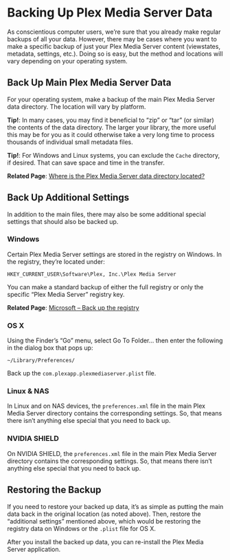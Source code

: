# Backing Up Plex Media Server Data

As conscientious computer users, we’re sure that you already make regular backups of all your data. However, there may be cases where you want to make a specific backup of just your Plex Media Server content (viewstates, metadata, settings, etc.). Doing so is easy, but the method and locations will vary depending on your operating system.



## Back Up Main Plex Media Server Data

For your operating system, make a backup of the main Plex Media Server data directory. The location will vary by platform.

**Tip!**: In many cases, you may find it beneficial to “zip” or “tar” (or similar) the contents of the data directory. The larger your library, the more useful this may be for you as it could otherwise take a very long time to process thousands of individual small metadata files.

**Tip!**: For Windows and Linux systems, you can exclude the `Cache` directory, if desired. That can save space and time in the transfer.

**Related Page**: [Where is the Plex Media Server data directory located?](https://support.plex.tv/articles/202915258-where-is-the-plex-media-server-data-directory-located/)



## Back Up Additional Settings

In addition to the main files, there may also be some additional special settings that should also be backed up.

### Windows

Certain Plex Media Server settings are stored in the registry on Windows. In the registry, they’re located under:

```
HKEY_CURRENT_USER\Software\Plex, Inc.\Plex Media Server
```

You can make a standard backup of either the full registry or only the specific “Plex Media Server” registry key.

**Related Page**: [Microsoft – Back up the registry](http://windows.microsoft.com/en-us/windows/back-up-registry)

### OS X

Using the Finder’s “Go” menu, select Go To Folder… then enter the following in the dialog box that pops up:

```
~/Library/Preferences/
```

Back up the `com.plexapp.plexmediaserver.plist` file.

### Linux & NAS

In Linux and on NAS devices, the `preferences.xml` file in the main Plex Media Server directory contains the corresponding settings. So, that means there isn’t anything else special that you need to back up.

### NVIDIA SHIELD

On NVIDIA SHIELD, the `preferences.xml` file in the main Plex Media Server directory contains the corresponding settings. So, that means there isn’t anything else special that you need to back up.



## Restoring the Backup

If you need to restore your backed up data, it’s as simple as putting the main data back in the original location (as noted above). Then, restore the “additional settings” mentioned above, which would be restoring the registry data on Windows or the `.plist` file for OS X.

After you install the backed up data, you can re-install the Plex Media Server application.